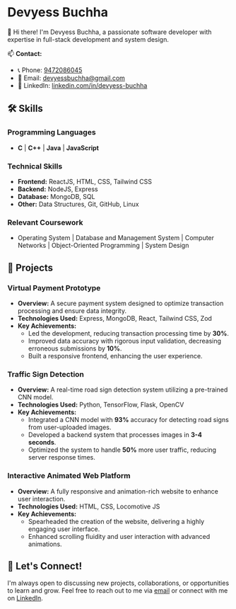 # Devyess Buchha

👋 Hi there! I'm Devyess Buchha, a passionate software developer with expertise in full-stack development and system design.

📫 **Contact:**  
- 📞 Phone: [9472086045](tel:+919472086045)  
- 📧 Email: [devyessbuchha@gmail.com](mailto:devyessbuchha@gmail.com)  
- 💼 LinkedIn: [linkedin.com/in/devyess-buchha](https://linkedin.com/in/devyess-buchha)

## 🛠 Skills

### Programming Languages
- **C** | **C++** | **Java** | **JavaScript**

### Technical Skills
- **Frontend:** ReactJS, HTML, CSS, Tailwind CSS
- **Backend:** NodeJS, Express
- **Database:** MongoDB, SQL
- **Other:** Data Structures, Git, GitHub, Linux

### Relevant Coursework
- Operating System | Database and Management System | Computer Networks | Object-Oriented Programming | System Design

## 🚀 Projects

### Virtual Payment Prototype
- **Overview:** A secure payment system designed to optimize transaction processing and ensure data integrity.
- **Technologies Used:** Express, MongoDB, React, Tailwind CSS, Zod
- **Key Achievements:**
  - Led the development, reducing transaction processing time by **30%**.
  - Improved data accuracy with rigorous input validation, decreasing erroneous submissions by **10%**.
  - Built a responsive frontend, enhancing the user experience.

### Traffic Sign Detection
- **Overview:** A real-time road sign detection system utilizing a pre-trained CNN model.
- **Technologies Used:** Python, TensorFlow, Flask, OpenCV
- **Key Achievements:**
  - Integrated a CNN model with **93%** accuracy for detecting road signs from user-uploaded images.
  - Developed a backend system that processes images in **3-4 seconds**.
  - Optimized the system to handle **50%** more user traffic, reducing server response times.

### Interactive Animated Web Platform
- **Overview:** A fully responsive and animation-rich website to enhance user interaction.
- **Technologies Used:** HTML, CSS, Locomotive JS
- **Key Achievements:**
  - Spearheaded the creation of the website, delivering a highly engaging user interface.
  - Enhanced scrolling fluidity and user interaction with advanced animations.

## 🌟 Let's Connect!
I'm always open to discussing new projects, collaborations, or opportunities to learn and grow. Feel free to reach out to me via [email](mailto:devyessbuchha@gmail.com) or connect with me on [LinkedIn](https://linkedin.com/in/devyess-buchha).

